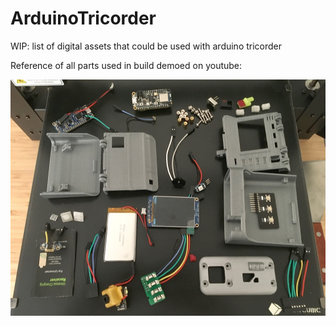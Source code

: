 # ArduinoTricorder
WIP: list of digital assets that could be used with arduino tricorder 



Reference of all parts used in build demoed on youtube:<br/>

![all_parts](https://github.com/lambtor/ArduinoTricorder/raw/master/AllParts.JPG)

